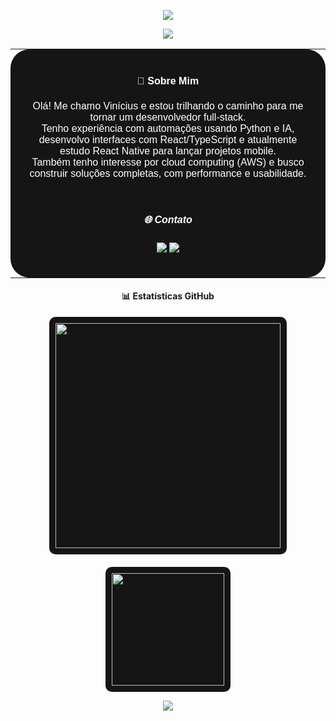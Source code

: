 <!-- Banner de boas-vindas -->
<p align="center">
  <img src="https://capsule-render.vercel.app/api?type=waving&color=0:fc466b,100:3f5efb&height=200&section=header&text=Olá,%20eu%20sou%20ViniFreitasss%20👋&fontSize=30&fontColor=ffffff" />
</p>

<p align="center">
  <img src="https://readme-typing-svg.herokuapp.com?center=true&vCenter=true&width=380&height=45&lines=Desenvolvedor+FullStack;Apaixonado+por+Tecnologia;Sempre+aprendendo+algo+novo" />
</p>

<!-- CARD: Sobre Mim -->
<div align="center">
  <table>
    <tr>
      <td width="600px" style="background-color:#151515; border-radius:30px; padding:20px; color:#fff; font-family:sans-serif;">
        <h4 align="center">🧠 Sobre Mim</h4>
        <p align="center">
          Olá! Me chamo Vinícius e estou trilhando o caminho para me tornar um desenvolvedor full-stack.<br>
          Tenho experiência com automações usando Python e IA, desenvolvo interfaces com React/TypeScript e atualmente estudo React Native para lançar projetos mobile.<br>
          Também tenho interesse por cloud computing (AWS) e busco construir soluções completas, com performance e usabilidade.
        </p>
        <br>
        <h5 align="center">🌐 Contato</h5>
        <p align="center">
          <a href="mailto:seuemail@gmail.com" target="_blank">
            <img src="https://img.shields.io/badge/GMAIL-red?style=flat-square&logo=gmail&logoColor=white"/>
          </a>
          <a href="https://linkedin.com/in/" target="_blank">
            <img src="https://img.shields.io/badge/LINKEDIN-blue?style=flat-square&logo=linkedin&logoColor=white"/>
          </a>
        </p>
      </td>
    </tr>
  </table>
</div>

<!-- GRID 3: Estatísticas (em cards) -->
<h4 align="center">📊 Estatísticas GitHub</h4>

<div align="center" style="display: flex; flex-wrap: wrap; justify-content: center; gap: 20px;">

  <!-- Card: Linguagens -->
  <div style="background-color:#151515; border-radius:10px; padding:10px;">
    <img height="360em" src="https://github-readme-stats.vercel.app/api/top-langs/?username=ViniFreitasss&theme=radical&layout=donut-vertical&langs_count=5"/>
  </div>

  <!-- Card: Streak -->
  <div style="background-color:#151515; border-radius:10px; padding:10px;">
    <img height="180em" src="https://github-readme-streak-stats.herokuapp.com/?user=ViniFreitasss&theme=radical" />
  </div>

</div>

<!-- Rodapé -->
<p align="center">
  <img src="https://capsule-render.vercel.app/api?type=waving&color=0:3f5efb,100:fc466b&height=120&section=footer"/>
</p>
